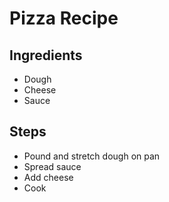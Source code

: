 # Pizza Recipe

## Ingredients

- Dough
- Cheese
- Sauce

## Steps

- Pound and stretch dough on pan
- Spread sauce
- Add cheese
- Cook
